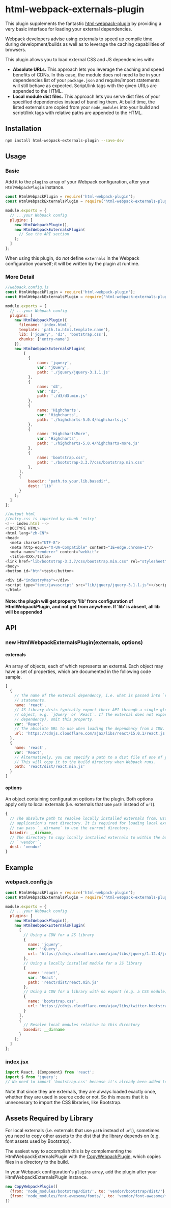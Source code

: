 # html-webpack-externals-plugin

This plugin supplements the fantastic [html-webpack-plugin](https://github.com/ampedandwired/html-webpack-plugin) by providing a very basic interface for loading your external dependencies.

Webpack developers advise using externals to speed up compile time during development/builds as well as to leverage the caching capabilities of browsers.

This plugin allows you to load external CSS and JS dependencies with:

* **Absolute URLs.** This approach lets you leverage the caching and speed benefits of CDNs. In this case, the module does not need to be in your dependencies list of your `package.json` and require/import statements will still behave as expected. Script/link tags with the given URLs are appended to the HTML.
* **Local module dist files.** This approach lets you serve dist files of your specified dependencies instead of bundling them. At build time, the listed externals are copied from your `node_modules` into your build and script/link tags with relative paths are appended to the HTML.

## Installation

```sh
npm install html-webpack-externals-plugin --save-dev
```

## Usage

### Basic
Add it to the `plugins` array of your Webpack configuration, after your `HtmlWebpackPlugin` instance.

```js
const HtmlWebpackPlugin = require('html-webpack-plugin');
const HtmlWebpackExternalsPlugin = require('html-webpack-externals-plugin');

module.exports = {
  // ...your Webpack config
  plugins: [
    new HtmlWebpackPlugin(),
    new HtmlWebpackExternalsPlugin(
      // See the API section
    );
  ]
};
```

When using this plugin, do *not* define `externals` in the Webpack configuration yourself; it will be written by the plugin at runtime.

### More Detail

```js
//webpack.config.js
const HtmlWebpackPlugin = require('html-webpack-plugin');
const HtmlWebpackExternalsPlugin = require('html-webpack-externals-plugin');

module.exports = {
  // ...your Webpack config
  plugins: [
    new HtmlWebpackPlugin({
      filename: 'index.html',
      template: 'path.to.html.template.name'),
      lib: ['jquery', 'd3', 'bootstrap.css'],
      chunks: ['entry-name']
    }),
    new HtmlWebpackExternalsPlugin(
        [
          {
              name: 'jquery',
              var: 'jQuery',
              path: './jquery/jquery-3.1.1.js'
          },
          {
              name: 'd3',
              var: 'd3',
              path: './d3/d3.min.js'
          },
          {
              name: 'Highcharts',
              var: 'Highcharts',
              path: './highcharts-5.0.4/highcharts.js'
          },
          {
              name: 'HighchartsMore',
              var: 'Highcharts',
              path: './highcharts-5.0.4/highcharts-more.js'
          },
          {
              name: 'bootstrap.css',
              path: './bootstrap-3.3.7/css/bootstrap.min.css'
          },
      ], 
      {
          basedir: 'path.to.your.lib.basedir',
          dest: 'lib'
      }
    );
  ]
};
```

```js
//output html
//entry.css is imported by chunk 'entry'
<!-- index.html -->
<!DOCTYPE HTML>
<html lang="zh-CN">
<head>
  <meta charset="UTF-8">
  <meta http-equiv="X-UA-Compatible" content="IE=edge,chrome=1"/>
  <meta name="renderer" content="webkit">
  <title>XXX</title>
<link href="lib/bootstrap-3.3.7/css/bootstrap.min.css" rel="stylesheet"><link href="./css/entry.css" rel="stylesheet"></head>
<body>
<button id="btn">test</button>

<div id="industryMap"></div>
<script type="text/javascript" src="lib/jquery/jquery-3.1.1.js"></script><script type="text/javascript" src="lib/d3/d3.min.js"></script><script type="text/javascript" src="./js/entry.js"></script></body>
</html> 
```
#### Note: the plugin will get property 'lib' from configuration of HtmlWebpackPlugin, and not get from anywhere. If 'lib' is absent, all lib will be appended

## API

### new HtmlWebpackExternalsPlugin(externals, options)

#### externals

An array of objects, each of which represents an external. Each object may have a set of properties, which are documented in the following code sample.

```js
[
  {
    // The name of the external dependency, i.e. what is passed into `require()` calls or `import`
    // statements.
    name: 'react',
    // JS library dists typically export their API through a single global variable on the `window`
    // object, e.g. `jQuery` or `React`. If the external does not export anything (e.g. a CSS
    // dependency), omit this property.
    var: 'React',
    // The absolute URL to use when loading the dependency from a CDN.
    url: 'https://cdnjs.cloudflare.com/ajax/libs/react/15.0.1/react.js'
  },
  {
    name: 'react',
    var: 'React',
    // Alternatively, you can specify a path to a dist file of one of your packages in `node_modules`.
    // This will copy it to the build directory when Webpack runs.
    path: 'react/dist/react.min.js'
  }
]
```

#### options

An object containing configuration options for the plugin. Both options apply only to local externals (i.e. externals that use `path` instead of `url`).

```js
{
  // The absolute path to resolve locally installed externals from. Usually this is your
  // application's root directory. It is required for loading local externals. Most of the time you
  // can pass `__dirname` to use the current directory.
  basedir: __dirname,
  // The directory to copy locally installed externals to within the build directory. Defaults to
  // `'vendor'`.
  dest: 'vendor'
}
```

## Example

### webpack.config.js

```js
const HtmlWebpackPlugin = require('html-webpack-plugin');
const HtmlWebpackExternalsPlugin = require('html-webpack-externals-plugin');

module.exports = {
  // ...your Webpack config
  plugins: [
    new HtmlWebpackPlugin(),
    new HtmlWebpackExternalsPlugin(
      [
        // Using a CDN for a JS library
        {
          name: 'jquery',
          var: 'jQuery',
          url: 'https://cdnjs.cloudflare.com/ajax/libs/jquery/1.12.4/jquery.js'
        },
        // Using a locally installed module for a JS library
        {
          name: 'react',
          var: 'React',
          path: 'react/dist/react.min.js'
        },
        // Using a CDN for a library with no export (e.g. a CSS module)
        {
          name: 'bootstrap.css',
          url: 'https://cdnjs.cloudflare.com/ajax/libs/twitter-bootstrap/3.3.5/css/bootstrap.css'
        }
      ],
      {
        // Resolve local modules relative to this directory
        basedir: __dirname
      }
    );
  ]
};
```

### index.jsx

```js
import React, {Component} from 'react';
import $ from 'jquery';
// No need to import 'bootstrap.css' because it's already been added to the page
```

Note that since they are externals, they are always loaded exactly once, whether they are used in source code or not. So this means that it is unnecessary to import the CSS libraries, like Bootstrap.

## Assets Required by Library

For local externals (i.e. externals that use `path` instead of `url`), sometimes you need to copy other assets to the dist that the library depends on (e.g. font assets used by Bootstrap).

The easiest way to accomplish this is by complementing the HtmlWebpackExternalsPlugin with the [CopyWebpackPlugin](https://github.com/kevlened/copy-webpack-plugin), which copies files in a directory to the build.

In your Webpack configuration's `plugins` array, add the plugin after your HtmlWebpackExternalsPlugin instance.

```js
new CopyWebpackPlugin([
  {from: 'node_modules/bootstrap/dist/', to: 'vendor/bootstrap/dist/'},
  {from: 'node_modules/font-awesome/fonts/', to: 'vendor/font-awesome/fonts/'}
])
```
